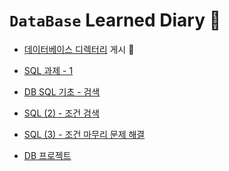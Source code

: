 # `DataBase` Learned Diary 📑

 + <a href="https://github.com/DevJaepaL/TIL/tree/main/DB/220913">데이터베이스 디렉터리</a> 게시 🎉

 + <a href="https://github.com/DevJaepaL/TIL/tree/main/DB/220914">SQL 과제 - 1 </a> 

 + <a href="https://github.com/DevJaepaL/TIL/tree/main/DB/SQL-Base">DB SQL 기초  - 검색 </a>

 + <a href="https://github.com/DevJaepaL/TIL/tree/main/DB/SQL-Base2">SQL (2)  - 조건 검색 </a>
 
 + <a href="https://github.com/DevJaepaL/TIL/tree/main/DB/SQL-Base3">SQL (3)  - 조건 마무리 문제 해결 </a>

 + <a href="https://github.com/DevJaepaL/TIL/tree/main/DB/DB_Project">DB 프로젝트</a>